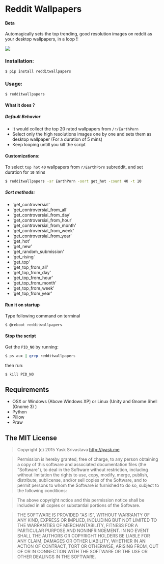 # Reddit Wallpapers
#### Beta

Automagically sets the top trending, good resolution images on reddit as your desktop wallpapers, in a loop !!


<img src="http://i.imgur.com/a0EpxUI.jpg"/>

### Installation:
```bash
$ pip install redditwallpapers
```


### Usage:
```bash
$ redditwallpapers
```

#### What it does ?
##### Default Behavior

* It would collect the top 20 rated wallpapers from `/r/EarthPorn` 
* Select only the high resolutions images one by one and sets them as desktop wallpaper (For a duration of 5 mins)
* Keep looping untill you kill the script



#### Customizations:

To select `top hot` `40` wallpapers from `r/EarthPorn` subreddit, and set duration for `10` mins

```bash
$ redditwallpapers -sr EarthPorn -sort get_hot -count 40 -t 10
```

##### Sort methods:
 * 'get_controversial'
 * 'get_controversial_from_all'
 * 'get_controversial_from_day'
 * 'get_controversial_from_hour'
 * 'get_controversial_from_month'
 * 'get_controversial_from_week'
 * 'get_controversial_from_year'
 * 'get_hot'
 * 'get_new'
 * 'get_random_submission'
 * 'get_rising'
 * 'get_top'
 * 'get_top_from_all'
 * 'get_top_from_day'
 * 'get_top_from_hour'
 * 'get_top_from_month'
 * 'get_top_from_week'
 * 'get_top_from_year'

#### Run it on startup

Type following command on terminal

```bash
$ @reboot redditwallpapers
```

#### Stop the script
Get the `PID_NO` by running: 

```bash
$ ps aux | grep redditwallpapers
```

then run: 
```bash
$ kill PID_NO
```
## Requirements
* OSX or Windows (Above Windows XP) or Linux (Unity and Gnome Shell (Gnome 3) )
* Python
* Pillow
* Praw

## The MIT License
> Copyright (c) 2015 Yask Srivastava http://iyask.me

> Permission is hereby granted, free of charge, to any person obtaining a copy
of this software and associated documentation files (the "Software"), to deal
in the Software without restriction, including without limitation the rights
to use, copy, modify, merge, publish, distribute, sublicense, and/or sell
copies of the Software, and to permit persons to whom the Software is
furnished to do so, subject to the following conditions:

> The above copyright notice and this permission notice shall be included in
all copies or substantial portions of the Software.

> THE SOFTWARE IS PROVIDED "AS IS", WITHOUT WARRANTY OF ANY KIND, EXPRESS OR
IMPLIED, INCLUDING BUT NOT LIMITED TO THE WARRANTIES OF MERCHANTABILITY,
FITNESS FOR A PARTICULAR PURPOSE AND NONINFRINGEMENT. IN NO EVENT SHALL THE
AUTHORS OR COPYRIGHT HOLDERS BE LIABLE FOR ANY CLAIM, DAMAGES OR OTHER
LIABILITY, WHETHER IN AN ACTION OF CONTRACT, TORT OR OTHERWISE, ARISING FROM,
OUT OF OR IN CONNECTION WITH THE SOFTWARE OR THE USE OR OTHER DEALINGS IN
THE SOFTWARE.
